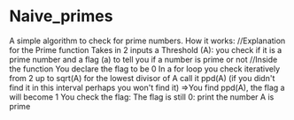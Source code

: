# Naive_primes
A simple algorithm to check for prime numbers.
How it works:
//Explanation for the Prime function
Takes in 2 inputs a Threshold (A): you check if it is a prime number and a flag (a) to tell you if a number is prime or not
//Inside the function
You declare the flag to be 0
In a for loop you check iteratively from 2 up to sqrt(A) for the lowest divisor of A call it ppd(A) (if you didn't find it in this interval perhaps you won't find it)
    =>You find ppd(A), the flag a will become 1
You check the flag:
  The flag is still 0: print the number A is prime
